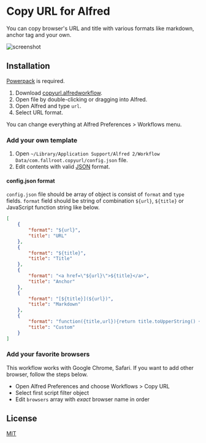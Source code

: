 # Copy URL for Alfred

You can copy browser's URL and title with various formats like markdown, anchor tag and your own.

![screenshot](https://github.com/fallroot/copy-url-for-alfred/raw/master/misc/screenshot.png)

## Installation

[Powerpack](https://www.alfredapp.com/powerpack/) is required.

1. Download [copyurl.alfredworkflow](https://github.com/fallroot/copy-url-for-alfred/raw/master/build/copyurl.alfredworkflow).
2. Open file by double-clicking or dragging into Alfred.
3. Open Alfred and type `url`.
4. Select URL format.

You can change everything at Alfred Preferences > Workflows menu.

### Add your own template

1. Open `~/Library/Application Support/Alfred 2/Workflow Data/com.fallroot.copyurl/config.json` file.
2. Edit contents with valid [JSON](http://www.json.org/) format.

#### config.json format

`config.json` file should be array of object is consist of `format` and `type` fields.
`format` field should be string of combination `${url}`, `${title}` or JavaScript function string like below.

```json
[
    {
        "format": "${url}",
        "title": "URL"
    },
    {
        "format": "${title}",
        "title": "Title"
    },
    {
        "format": "<a href=\"${url}\">${title}</a>",
        "title": "Anchor"
    },
    {
        "format": "[${title}](${url})",
        "title": "Markdown"
    },
    {
        "format": "function({title,url}){return title.toUpperString() + '\\n' + url}",
        "title": "Custom"
    }
]
```

### Add your favorite browsers

This workflow works with Google Chrome, Safari. If you want to add other browser, follow the steps below.

* Open Alfred Preferences and choose Workflows > Copy URL
* Select first script filter object
* Edit `browsers` array with *exact* browser name in order

## License

[MIT](https://github.com/fallroot/copy-url-for-alfred/blob/master/LICENSE)
